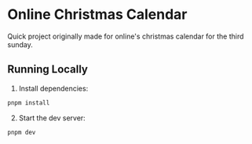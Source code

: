 # Online Christmas Calendar

Quick project originally made for online's christmas calendar for the third sunday.

## Running Locally

1. Install dependencies:

```sh
pnpm install
```

2. Start the dev server:

```sh
pnpm dev
```
